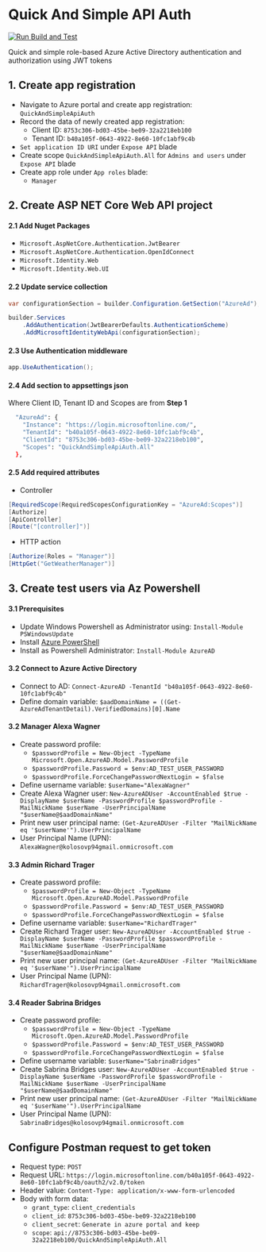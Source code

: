 # Quick And Simple API Auth

[![Run Build and Test](https://github.com/kolosovpetro/QuickAndSimpleApiAuth/actions/workflows/run-build-and-test-dotnet.yml/badge.svg)](https://github.com/kolosovpetro/QuickAndSimpleApiAuth/actions/workflows/run-build-and-test-dotnet.yml)

Quick and simple role-based Azure Active Directory authentication and authorization using JWT tokens

## 1. Create app registration

- Navigate to Azure portal and create app registration: `QuickAndSimpleApiAuth`
- Record the data of newly created app registration:
    - Client ID: `8753c306-bd03-45be-be09-32a2218eb100`
    - Tenant ID: `b40a105f-0643-4922-8e60-10fc1abf9c4b`
- `Set application ID URI` under `Expose API` blade
- Create scope `QuickAndSimpleApiAuth.All` for `Admins and users` under `Expose API` blade
- Create app role under `App roles` blade:
    - `Manager`

## 2. Create ASP NET Core Web API project

#### 2.1 Add Nuget Packages

- `Microsoft.AspNetCore.Authentication.JwtBearer`
- `Microsoft.AspNetCore.Authentication.OpenIdConnect`
- `Microsoft.Identity.Web`
- `Microsoft.Identity.Web.UI`

#### 2.2 Update service collection

```csharp
var configurationSection = builder.Configuration.GetSection("AzureAd");

builder.Services
    .AddAuthentication(JwtBearerDefaults.AuthenticationScheme)
    .AddMicrosoftIdentityWebApi(configurationSection);
```

#### 2.3 Use Authentication middleware

```csharp
app.UseAuthentication();
```

#### 2.4 Add section to appsettings json

Where Client ID, Tenant ID and Scopes are from **Step 1**

```bash
  "AzureAd": {
    "Instance": "https://login.microsoftonline.com/",
    "TenantId": "b40a105f-0643-4922-8e60-10fc1abf9c4b",
    "ClientId": "8753c306-bd03-45be-be09-32a2218eb100",
    "Scopes": "QuickAndSimpleApiAuth.All"
  },
```

#### 2.5 Add required attributes

- Controller

```csharp
[RequiredScope(RequiredScopesConfigurationKey = "AzureAd:Scopes")]
[Authorize]
[ApiController]
[Route("[controller]")]
```

- HTTP action

```csharp
[Authorize(Roles = "Manager")]
[HttpGet("GetWeatherManager")]
```

## 3. Create test users via Az Powershell

#### 3.1 Prerequisites

- Update Windows Powershell as Administrator using: `Install-Module PSWindowsUpdate`
- Install [Azure PowerShell](https://docs.microsoft.com/en-us/powershell/azure/install-az-ps)
- Install as Powershell Administrator: `Install-Module AzureAD`

#### 3.2 Connect to Azure Active Directory

- Connect to AD: `Connect-AzureAD -TenantId "b40a105f-0643-4922-8e60-10fc1abf9c4b"`
- Define domain variable: `$aadDomainName = ((Get-AzureAdTenantDetail).VerifiedDomains)[0].Name`

#### 3.2 Manager Alexa Wagner

- Create password profile:
    - `$passwordProfile = New-Object -TypeName Microsoft.Open.AzureAD.Model.PasswordProfile`
    - `$passwordProfile.Password = $env:AD_TEST_USER_PASSWORD`
    - `$passwordProfile.ForceChangePasswordNextLogin = $false`
- Define username variable: `$userName="AlexaWagner"`
- Create Alexa Wagner user:
  `New-AzureADUser -AccountEnabled $true -DisplayName $userName -PasswordProfile $passwordProfile -MailNickName $userName -UserPrincipalName "$userName@$aadDomainName"`
- Print new user principal name: `(Get-AzureADUser -Filter "MailNickName eq '$userName'").UserPrincipalName`
- User Principal Name (UPN): `AlexaWagner@kolosovp94gmail.onmicrosoft.com`

#### 3.3 Admin Richard Trager

- Create password profile:
    - `$passwordProfile = New-Object -TypeName Microsoft.Open.AzureAD.Model.PasswordProfile`
    - `$passwordProfile.Password = $env:AD_TEST_USER_PASSWORD`
    - `$passwordProfile.ForceChangePasswordNextLogin = $false`
- Define username variable: `$userName="RichardTrager"`
- Create Richard Trager user:
  `New-AzureADUser -AccountEnabled $true -DisplayName $userName -PasswordProfile $passwordProfile -MailNickName $userName -UserPrincipalName "$userName@$aadDomainName"`
- Print new user principal name: `(Get-AzureADUser -Filter "MailNickName eq '$userName'").UserPrincipalName`
- User Principal Name (UPN): `RichardTrager@kolosovp94gmail.onmicrosoft.com`

#### 3.4 Reader Sabrina Bridges

- Create password profile:
    - `$passwordProfile = New-Object -TypeName Microsoft.Open.AzureAD.Model.PasswordProfile`
    - `$passwordProfile.Password = $env:AD_TEST_USER_PASSWORD`
    - `$passwordProfile.ForceChangePasswordNextLogin = $false`
- Define username variable: `$userName="SabrinaBridges"`
- Create Sabrina Bridges user:
  `New-AzureADUser -AccountEnabled $true -DisplayName $userName -PasswordProfile $passwordProfile -MailNickName $userName -UserPrincipalName "$userName@$aadDomainName"`
- Print new user principal name: `(Get-AzureADUser -Filter "MailNickName eq '$userName'").UserPrincipalName`
- User Principal Name (UPN): `SabrinaBridges@kolosovp94gmail.onmicrosoft.com`

## Configure Postman request to get token

- Request type: `POST`
- Request URL: `https://login.microsoftonline.com/b40a105f-0643-4922-8e60-10fc1abf9c4b/oauth2/v2.0/token`
- Header value: `Content-Type: application/x-www-form-urlencoded`
- Body with form data:
    - `grant_type`: `client_credentials`
    - `client_id`: `8753c306-bd03-45be-be09-32a2218eb100`
    - `client_secret`: `Generate in azure portal and keep`
    - `scope`: `api://8753c306-bd03-45be-be09-32a2218eb100/QuickAndSimpleApiAuth.All`
